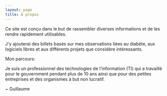 ```yaml
---
layout: page
title: À propos
---
```


Ce site est conçu dans le but de rassembler diverses informations et de les rendre rapidement utilisables.

J'y ajouterai des billets basés sur mes observations liées au diabète, aux logiciels libres et aux différents projets que considère intéressants.

Mon parcours:

Je suis un professionnel des technologies de l'information (TI) qui a travaillé pour le gouvernment pendant plus de 10 ans ainsi que pour des petites entreprises et des organismes à but non lucratif.

~ Guillaume
